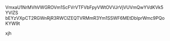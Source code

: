 VmxaU1NrMVhVWGROVm1ScFVrVTFVbFpyVWtOVVJrVjVUVmQwYVdKVk5YVlZS
bEYzVXpCT2RGWnRjR3RWClZEQTVRMmR3Ym1SSWF6MEtDblprWmc9PQoKYW9t

xjh